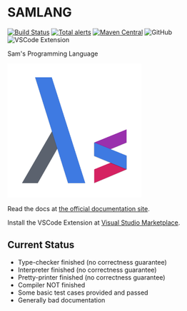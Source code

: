 # SAMLANG

[![Build Status](https://github.com/SamChou19815/samlang/workflows/CI/badge.svg)](https://github.com/SamChou19815/samlang/actions)
[![Total alerts](https://img.shields.io/lgtm/alerts/g/SamChou19815/samlang.svg?logo=lgtm&logoWidth=18)](https://lgtm.com/projects/g/SamChou19815/samlang/alerts/)
[![Maven Central](https://maven-badges.herokuapp.com/maven-central/com.developersam/samlang/badge.svg)](https://maven-badges.herokuapp.com/maven-central/com.developersam/samlang)
![GitHub](https://img.shields.io/github/license/SamChou19815/samlang.svg)
![VSCode Extension](https://img.shields.io/visual-studio-marketplace/i/dev-sam.vscode-samlang.svg?label=vscode%20extension%20installs)

Sam's Programming Language

<img alt="SAMLANG" src="https://raw.githubusercontent.com/SamChou19815/design/master/samlang.png" width=300 height=300/>

Read the docs at [the official documentation site](https://samlang-docs.developersam.com).

Install the VSCode Extension at [Visual Studio Marketplace](https://marketplace.visualstudio.com/items?itemName=dev-sam.vscode-samlang).

## Current Status

- Type-checker finished (no correctness guarantee)
- Interpreter finished (no correctness guarantee)
- Pretty-printer finished (no correctness guarantee)
- Compiler NOT finished
- Some basic test cases provided and passed
- Generally bad documentation
